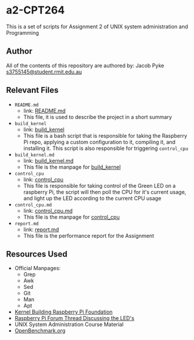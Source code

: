 # a2-CPT264
This is a set of scripts for Assignment 2 of UNIX system administration and Programming

## Author
All of the contents of this repository are authored by: Jacob Pyke <s3755145@student.rmit.edu.au>

## Relevant Files
- `README.md`
   - link: [README.md](./README.md)
   - This file, it is used to describe the project in a short summary
- `build_kernel`
   - link: [build_kernel](./build_kernel)
   - This file is a bash script that is responsible for taking the Raspberry Pi repo, applying a custom configuration to it, compiling it, and installing it. This script is also responsible for triggering `control_cpu`
- `build_kernel.md`
   - link: [build_kernel.md](./build_kernel.md)
   - This file is the manpage for [build_kernel](./build_kernel)
- `control_cpu`
   - link: [control_cpu](./control_cpu)
   - This file is responsible for taking control of the Green LED on a raspberry Pi, the script will then poll the CPU for it's current usage, and light up the LED according to the current CPU usage
- `control_cpu.md`
   - link: [control_cpu.md](./control_cpu.md)
   - This file is the manpage for [control_cpu](./control_cpu)
- `report.md`
   - link: [report.md](./report.md)
   - This file is the performance report for the Assignment

## Resources Used
 - Official Manpages:
    - Grep
    - Awk
    - Sed
    - Git
    - Man
    - Apt
 - [Kernel Building Raspberry Pi Foundation](https://www.raspberrypi.org/documentation/linux/kernel/building.md)
 - [Raspberry Pi Forum Thread Discussing the LED's](https://www.raspberrypi.org/forums/viewtopic.php?t=12530)
- UNIX System Administration Course Material
- [OpenBenchmark.org](https://www.OpenBenchmark.org)

